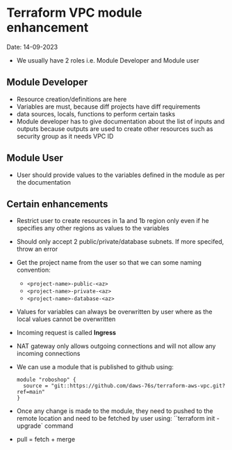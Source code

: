 # Terraform VPC module enhancement

Date: 14-09-2023

- We usually have 2 roles i.e. Module Developer and Module user

## Module Developer

- Resource creation/definitions are here
- Variables are must, because diff projects have diff requirements
- data sources, locals, functions to perform certain tasks
- Module developer has to give documentation about the list of inputs and outputs because outputs are used to create other resources such as security group as it needs VPC ID

## Module User

- User should provide values to the variables defined in the module as per the documentation

## Certain enhancements

- Restrict user to create resources in 1a and 1b region only even if he specifies any other regions as values to the variables
- Should only accept 2 public/private/database subnets. If more specifed, throw an error
- Get the project name from the user so that we can some naming convention:
  - `<project-name>-public-<az>`
  - `<project-name>-private-<az>`
  - `<project-name>-database-<az>`
- Values for variables can always be overwritten by user where as the local values cannot be overwritten
- Incoming request is called **Ingress**
- NAT gateway only allows outgoing connections and will not allow any incoming connections
- We can use a module that is published to github using:

  ```hcl
  module "roboshop" {
    source = "git::https://github.com/daws-76s/terraform-aws-vpc.git?ref=main"
  }
  ```

- Once any change is made to the module, they need to pushed to the remote location and need to be fetched by user using: ``terraform init -upgrade` command
- pull = fetch + merge
